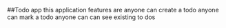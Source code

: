 ##Todo app
this application features are
anyone can create a todo
anyone can mark a todo
anyone can can see existing to dos
